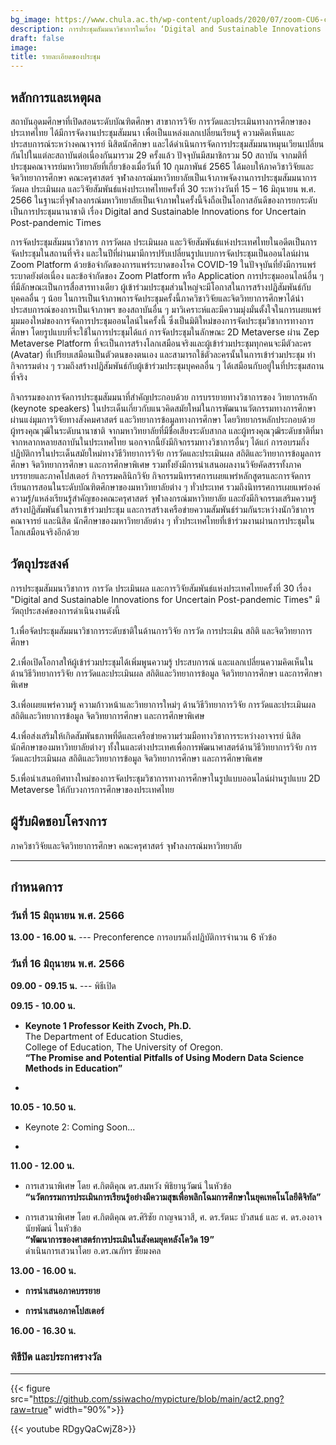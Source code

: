 ```yaml
---
bg_image: https://www.chula.ac.th/wp-content/uploads/2020/07/zoom-CU6-cover.jpg
description: การประชุมสัมมนาวิชาการในเรื่อง ‘Digital and Sustainable Innovations for Uncertain Post-pandemic Times’ วันที่ 15-16 มิถุนายน พ.ศ. 2566
draft: false
image: 
title: รายละเอียดของประชุม
---
```




## หลักการและเหตุผล

สถาบันอุดมศึกษาที่เปิดสอนระดับบัณฑิตศึกษา สาขาการวิจัย การวัดและประเมินทางการศึกษาของประเทศไทย ได้มีการจัดงานประชุมสัมมนา เพื่อเป็นแหล่งแลกเปลี่ยนเรียนรู้ ความคิดเห็นและประสบการณ์ระหว่างคณาจารย์ นิสิตนักศึกษา และได้ดำเนินการจัดการประชุมสัมมนาหมุนเวียนเปลี่ยนกันไปในแต่ละสถาบันต่อเนื่องกันมารวม 29 ครั้งแล้ว ปัจจุบันมีสมาชิกรวม 50 สถาบัน  จากมติที่ประชุมคณาจารย์มหาวิทยาลัยที่เกี่ยวข้องเมื่อวันที่ 10 กุมภาพันธ์ 2565 ได้มอบให้ภาควิชาวิจัยและจิตวิทยาการศึกษา คณะครุศาสตร์ จุฬาลงกรณ์มหาวิทยาลัยเป็นเจ้าภาพจัดงานการประชุมสัมมนาการวัดผล ประเมินผล และวิจัยสัมพันธ์แห่งประเทศไทยครั้งที่ 30 ระหว่างวันที่ 15 – 16 มิถุนายน พ.ศ. 2566  ในฐานะที่จุฬาลงกรณ์มหาวิทยาลัยเป็นเจ้าภาพในครั้งนี้จึงถือเป็นโอกาสอันดีของการยกระดับเป็นการประชุมนานาชาติ เรื่อง Digital and Sustainable Innovations for Uncertain Post-pandemic Times


การจัดประชุมสัมมนาวิชาการ การวัดผล ประเมินผล และวิจัยสัมพันธ์แห่งประเทศไทยในอดีตเป็นการจัดประชุมในสถานที่จริง และในปีที่ผ่านมามีการปรับเปลี่ยนรูปแบบการจัดประชุมเป็นออนไลน์ผ่าน Zoom Platform ด้วยข้อจำกัดของการแพร่ระบาดของโรค COVID-19 ในปัจจุบันที่ยังมีการแพร่ระบาดยังต่อเนื่อง และข้อจำกัดของ Zoom Platform หรือ Application การประชุมออนไลน์อื่น ๆ ที่มีลักษณะเป็นการสื่อสารทางเดียว ผู้เข้าร่วมประชุมส่วนใหญ่จะมีโอกาสในการสร้างปฏิสัมพันธ์กับบุคคลอื่น ๆ น้อย ในการเป็นเจ้าภาพการจัดประชุมครั้งนี้ภาควิชาวิจัยและจิตวิทยาการศึกษาได้นำประสบการณ์ของการเป็นเจ้าภาพฯ ของสถาบันอื่น ๆ มาวิเคราะห์และมีความมุ่งมั่นตั้งใจในการเผยแพร่มุมมองใหม่ของการจัดการประชุมออนไลน์ในครั้งนี้ ซึ่งเป็นมิติใหม่ของการจัดประชุมวิชาการทางการศึกษา โดยรูปแบบที่จะใช้ในการประชุมได้แก่ การจัดประชุมในลักษณะ 2D Metaverse ผ่าน Zep Metaverse Platform ที่จะเป็นการสร้างโลกเสมือนจริงและผู้เข้าร่วมประชุมทุกคนจะมีตัวละคร (Avatar) ที่เปรียบเสมือนเป็นตัวตนของตนเอง และสามารถใช้ตัวละครนั้นในการเข้าร่วมประชุม ทำกิจกรรมต่าง ๆ รวมถึงสร้างปฏิสัมพันธ์กับผู้เข้าร่วมประชุมบุคคลอื่น ๆ ได้เสมือนกับอยู่ในที่ประชุมสถานที่จริง
	
กิจกรรมของการจัดการประชุมสัมมนาที่สำคัญประกอบด้วย การบรรยายทางวิชาการของ วิทยากรหลัก (keynote speakers) ในประเด็นเกี่ยวกับแนวคิดสมัยใหม่ในการพัฒนานวัตกรรมทางการศึกษา ผ่านแง่มุมการวิจัยทางสังคมศาสตร์ และวิทยาการข้อมูลทางการศึกษา โดยวิทยากรหลักประกอบด้วยผู้ทรงคุณวุฒิในระดับนานาชาติ จากมหาวิทยาลัยที่มีชื่อเสียงระดับสากล และผู้ทรงคุณวุฒิระดับชาติที่มาจากหลากหลายสถาบันในประเทศไทย นอกจากนี้ยังมีกิจกรรมทางวิชาการอื่นๆ ได้แก่ การอบรมกึ่งปฏิบัติการในประเด็นสมัยใหม่ทางวิธีวิทยาการวิจัย การวัดและประเมินผล สถิติและวิทยาการข้อมูลการศึกษา จิตวิทยาการศึกษา และการศึกษาพิเศษ รวมทั้งยังมีการนำเสนอผลงานวิจัยคัดสรรทั้งภาคบรรยายและภาคโปสเตอร์ กิจกรรมคลินิกวิจัย กิจกรรมนิทรรศการเผยแพร่หลักสูตรและการจัดการเรียนการสอนในระดับบัณฑิตศึกษาของมหาวิทยาลัยต่าง ๆ ทั่วประเทศ รวมถึงนิทรรศการเผยแพร่องค์ความรู้/แหล่งเรียนรู้สำคัญของคณะครุศาสตร์ จุฬาลงกรณ์มหาวิทยาลัย และยังมีกิจกรรมเสริมความรู้ สร้างปฏิสัมพันธ์ในการเข้าร่วมประชุม และการสร้างเครือข่ายความสัมพันธ์ร่วมกันระหว่างนักวิชาการ คณาจารย์ และนิสิต นักศึกษาของมหาวิทยาลัยต่าง ๆ ทั่วประเทศไทยที่เข้าร่วมงานผ่านการประชุมในโลกเสมือนจริงอีกด้วย


## วัตถุประสงค์

การประชุมสัมมนาวิชาการ การวัด ประเมินผล และการวิจัยสัมพันธ์แห่งประเทศไทยครั้งที่ 30 เรื่อง "Digital and Sustainable Innovations for Uncertain Post-pandemic Times"  มีวัตถุประสงค์ของการดำเนินงานดังนี้

1.เพื่อจัดประชุมสัมมนาวิชาการระดับชาติในด้านการวิจัย การวัด การประเมิน สถิติ และจิตวิทยาการศึกษา

2.เพื่อเปิดโอกาสให้ผู้เข้าร่วมประชุมได้เพิ่มพูนความรู้ ประสบการณ์ และแลกเปลี่ยนความคิดเห็นในด้านวิธีวิทยาการวิจัย การวัดและประเมินผล สถิติและวิทยาการข้อมูล จิตวิทยาการศึกษา และการศึกษาพิเศษ


3.เพื่อเผยแพร่ความรู้ ความก้าวหน้าและวิทยาการใหม่ๆ ด้านวิธีวิทยาการวิจัย การวัดและประเมินผล สถิติและวิทยาการข้อมูล จิตวิทยาการศึกษา และการศึกษาพิเศษ


4.เพื่อส่งเสริมให้เกิดสัมพันธภาพที่ดีและเครือข่ายความร่วมมือทางวิชาการระหว่างอาจารย์ นิสิตนักศึกษาของมหาวิทยาลัยต่างๆ ทั้งในและต่างประเทศเพื่อการพัฒนาศาสตร์ด้านวิธีวิทยาการวิจัย การวัดและประเมินผล สถิติและวิทยาการข้อมูล จิตวิทยาการศึกษา และการศึกษาพิเศษ

5.เพื่อนำเสนอทิศทางใหม่ของการจัดประชุมวิชาการทางการศึกษาในรูปแบบออนไลน์ผ่านรูปแบบ 2D Metaverse ให้กับวงการการศึกษาของประเทศไทย


## ผู้รับผิดชอบโครงการ

ภาควิชาวิจัยและจิตวิทยาการศึกษา คณะครุศาสตร์ จุฬาลงกรณ์มหาวิทยาลัย

---

## กำหนดการ

### วันที่ 15 มิถุนายน พ.ศ. 2566

**13.00 - 16.00 น.** ---  Preconference การอบรมกึ่งปฏิบัติการจำนวน 6 หัวข้อ



### วันที่ 16 มิถุนายน พ.ศ. 2566

**09.00 - 09.15 น.** --- พิธีเปิด


**09.15 - 10.00 น.**

- **Keynote 1 Professor Keith Zvoch, Ph.D.**  
The Department of Education Studies,   
College of Education, The University of Oregon.   
**“The Promise and Potential Pitfalls of Using Modern Data Science Methods in Education”**

-

**10.05 - 10.50 น.** 

- Keynote 2: Coming Soon...

- 

**11.00 - 12.00 น.**

- การเสวนาพิเศษ โดย ศ.กิตติคุณ ดร.สมหวัง พิธิยานุวัฒน์ ในหัวข้อ   
**“นวัตกรรมการประเมินการเรียนรู้อย่างมีความสุขเพื่อพลิกโฉมการศึกษาในยุคเทคโนโลยีดิจิทัล”**

- การเสวนาพิเศษ โดย ศ.กิตติคุณ ดร.ศิริชัย กาญจนวาสี, ศ. ดร.รัตนะ บัวสนธ์ และ ศ. ดร.องอาจ นัยพัฒน์  ในหัวข้อ   
**“พัฒนาการของศาสตร์การประเมินในสังคมยุคหลังโควิด 19”**  
ดำเนินการเสวนาโดย อ.ดร.ณภัทร ชัยมงคล


**13.00 - 16.00 น.**

- **การนำเสนอภาคบรรยาย**

- **การนำเสนอภาคโปสเตอร์**

**16.00 - 16.30 น.**

### พิธีปิด และประกาศรางวัล

---

{{< figure src="https://github.com/ssiwacho/mypicture/blob/main/act2.png?raw=true" width="90%">}}
 


{{< youtube RDgyQaCwjZ8>}}